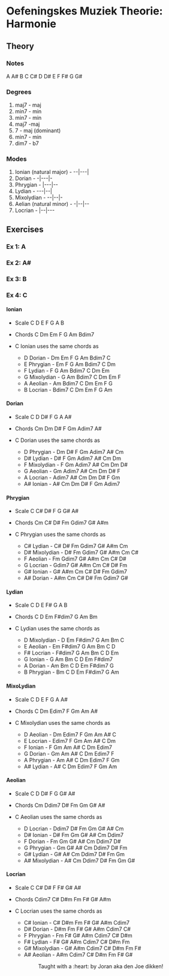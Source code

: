 # Oefeningskes Muziek Theorie: Harmonie

## Theory
### Notes
A A# B C C# D D# E F F# G G#

### Degrees
1) maj7 - maj
2) min7 - min
3) min7 - min
4) maj7 -maj
5) 7 - maj (dominant)
6) min7 - min
7) dim7 - b7

### Modes
1) Ionian (natural major)   -   --|---|
2) Dorian                   -   -|---|-
3) Phrygian                 -   |---|--
4) Lydian                   -   ---|--|
5) Mixolydian               -   --|--|-
6) Aelian (natural minor)   -   -|--|--
7) Locrian                  -   |--|---

## Exercises
### Ex 1: A

### Ex 2: A#

### Ex 3: B

### Ex 4: C
#### Ionian
- Scale
C D E F G A B

- Chords
C Dm Em F G Am Bdim7

- C Ionian uses the same chords as
    - D Dorian      -   Dm Em F G Am Bdim7 C
    - E Phrygian    -   Em F G Am Bdim7 C Dm
    - F Lydian      -   F G Am Bdim7 C Dm Em
    - G Mixolydian  -   G Am Bdim7 C Dm Em F
    - A Aeolian     -   Am Bdim7 C Dm Em F G
    - B Locrian     -   Bdim7 C Dm Em F G Am

#### Dorian
- Scale
C D D# F G A A#

- Chords
Cm Dm D# F Gm Adim7 A#

- C Dorian uses the same chords as
    - D Phrygian    -   Dm D# F Gm Adim7 A# Cm
    - D# Lydian     -   D# F Gm Adim7 A# Cm Dm
    - F Mixolydian  -   F Gm Adim7 A# Cm Dm D#
    - G Aeolian     -   Gm Adim7 A# Cm Dm D# F
    - A Locrian     -   Adim7 A# Cm Dm D# F Gm
    - A# Ionian     -   A# Cm Dm D# F Gm Adim7

#### Phrygian
- Scale
C C# D# F G G# A#

- Chords
Cm C# D# Fm Gdim7 G# A#m

- C Phrygian uses the same chords as
    - C# Lydian     -   C# D# Fm Gdim7 G# A#m Cm
    - D# Mixolydian -   D# Fm Gdim7 G# A#m Cm C#
    - F Aeolian     -   Fm Gdim7 G# A#m Cm C# D#
    - G Locrian     -   Gdim7 G# A#m Cm C# D# Fm
    - G# Ionian     -   G# A#m Cm C# D# Fm Gdim7
    - A# Dorian     -   A#m Cm C# D# Fm Gdim7 G#

#### Lydian
- Scale
C D E F# G A B

- Chords
C D Em F#dim7 G Am Bm

- C Lydian uses the same chords as
    - D Mixolydian  -   D Em F#dim7 G Am Bm C
    - E Aeolian     -   Em F#dim7 G Am Bm C D
    - F# Locrian    -   F#dim7 G Am Bm C D Em
    - G Ionian      -   G Am Bm C D Em F#dim7
    - A Dorian      -   Am Bm C D Em F#dim7 G
    - B Phrygian    -   Bm C D Em F#dim7 G Am

#### MixoLydian
- Scale
C D E F G A A#

- Chords
C Dm Edim7 F Gm Am A#

- C Mixolydian uses the same chords as
    - D Aeolian     -   Dm Edim7 F Gm Am A# C
    - E Locrian     -   Edim7 F Gm Am A# C Dm
    - F Ionian      -   F Gm Am A# C Dm Edim7
    - G Dorian      -   Gm Am A# C Dm Edim7 F
    - A Phrygian    -   Am A# C Dm Edim7 F Gm
    - A# Lydian     -   A# C Dm Edim7 F Gm Am

#### Aeolian
- Scale
C D D# F G G# A#

- Chords
Cm Ddim7 D# Fm Gm G# A#

- C Aeolian uses the same chords as
    - D Locrian     -   Ddim7 D# Fm Gm G# A# Cm
    - D# Ionian     -   D# Fm Gm G# A# Cm Ddim7
    - F Dorian      -   Fm Gm G# A# Cm Ddim7 D#
    - G Phrygian    -   Gm G# A# Cm Ddim7 D# Fm
    - G# Lydian     -   G# A# Cm Ddim7 D# Fm Gm
    - A# Mixolydian -   A# Cm Ddim7 D# Fm Gm G#

#### Locrian
- Scale
C C# D# F F# G# A#

- Chords
Cdim7 C# D#m Fm F# G# A#m

- C Locrian uses the same chords as
    - C# Ionian     -   C# D#m Fm F# G# A#m Cdim7
    - D# Dorian     -   D#m Fm F# G# A#m Cdim7 C#
    - F Phrygian    -   Fm F# G# A#m Cdim7 C# D#m
    - F# Lydian     -   F# G# A#m Cdim7 C# D#m Fm
    - G# Mixolydian -   G# A#m Cdim7 C# D#m Fm F#
    - A# Aeolian    -   A#m Cdim7 C# D#m Fm F# G#

<p align="center">Taught with a :heart: by Joran aka den Joe dikken!</p>
